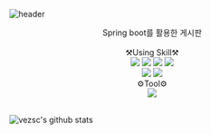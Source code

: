 ![header](https://capsule-render.vercel.app/api?type=waving&color=auto&height=300&section=header&text=모임%20(게시판)&fontSize=90)
</br>
<div align="center">
Spring boot를 활용한 게시판
</div>
</br>
<div align="center">
      ⚒️Using Skill⚒️ 
</br>
 <img src="https://img.shields.io/badge/java-007396?style=for-the-badge&logo=java&logoColor=white">
<img src="https://img.shields.io/badge/mysql-4479A1?style=for-the-badge&logo=mysql&logoColor=white">
<img src="https://img.shields.io/badge/spring-6DB33F?style=for-the-badge&logo=spring&logoColor=white">
<img src="https://img.shields.io/badge/springboot-6DB33F?style=for-the-badge&logo=springboot&logoColor=white"><br>
<img src="https://img.shields.io/badge/springsecurity-6DB33F?style=for-the-badge&logo=springsecurity&logoColor=white">
<img src="https://img.shields.io/badge/mustache-000000?style=for-the-badge&logo=handlebarsdotjs&logoColor=white">
    
   
</div> 

<div align="center">
    ⚙️Tool⚙️
</br>
  <img src="https://img.shields.io/badge/Eclipse-2C2255?style=for-the-badge&logo=Eclipse%20IDE&logoColor=white">
  
</div>

                                                          



</br>

![vezsc's github stats](https://github-readme-stats.vercel.app/api?username=vezsc&show_icons=true)
